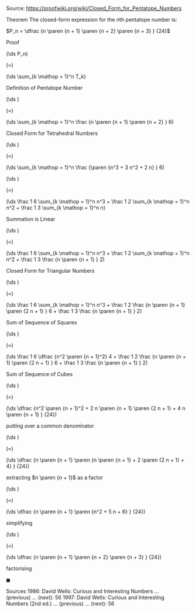# 

Source: https://proofwiki.org/wiki/Closed_Form_for_Pentatope_Numbers

Theorem
The closed-form expression for the $n$th pentatope number is:

$P_n = \dfrac {n \paren {n + 1} \paren {n + 2} \paren {n + 3} } {24}$


Proof













\(\ds P_n\)

\(=\)







\(\ds \sum_{k \mathop = 1}^n T_k\)





Definition of Pentatope Number














\(\ds \)

\(=\)







\(\ds \sum_{k \mathop = 1}^n \frac {n \paren {n + 1} \paren {n + 2} } 6\)





Closed Form for Tetrahedral Number‎s














\(\ds \)

\(=\)







\(\ds \sum_{k \mathop = 1}^n \frac {\paren {n^3 + 3 n^2 + 2 n} } 6\)




















\(\ds \)

\(=\)







\(\ds \frac 1 6 \sum_{k \mathop = 1}^n n^3 + \frac 1 2 \sum_{k \mathop = 1}^n n^2 + \frac 1 3 \sum_{k \mathop = 1}^n n\)





Summation is Linear














\(\ds \)

\(=\)







\(\ds \frac 1 6 \sum_{k \mathop = 1}^n n^3 + \frac 1 2 \sum_{k \mathop = 1}^n n^2 + \frac 1 3 \frac {n \paren {n + 1} } 2\)





Closed Form for Triangular Numbers














\(\ds \)

\(=\)







\(\ds \frac 1 6 \sum_{k \mathop = 1}^n n^3 + \frac 1 2 \frac {n \paren {n + 1} \paren {2 n + 1} } 6 + \frac 1 3 \frac {n \paren {n + 1} } 2\)





Sum of Sequence of Squares














\(\ds \)

\(=\)







\(\ds \frac 1 6 \dfrac {n^2 \paren {n + 1}^2} 4 + \frac 1 2 \frac {n \paren {n + 1} \paren {2 n + 1} } 6 + \frac 1 3 \frac {n \paren {n + 1} } 2\)





Sum of Sequence of Cubes














\(\ds \)

\(=\)







\(\ds \dfrac {n^2 \paren {n + 1}^2 + 2 n \paren {n + 1} \paren {2 n + 1} + 4 n \paren {n + 1} } {24}\)





putting over a common denominator














\(\ds \)

\(=\)







\(\ds \dfrac {n \paren {n + 1} \paren {n \paren {n + 1} + 2 \paren {2 n + 1} + 4} } {24}\)





extracting $n \paren {n + 1}$ as a factor














\(\ds \)

\(=\)







\(\ds \dfrac {n \paren {n + 1} \paren {n^2 + 5 n + 6} } {24}\)





simplifying














\(\ds \)

\(=\)







\(\ds \dfrac {n \paren {n + 1} \paren {n + 2} \paren {n + 3} } {24}\)





factorising



$\blacksquare$


Sources
1986: David Wells: Curious and Interesting Numbers ... (previous) ... (next): $56$
1997: David Wells: Curious and Interesting Numbers (2nd ed.) ... (previous) ... (next): $56$




